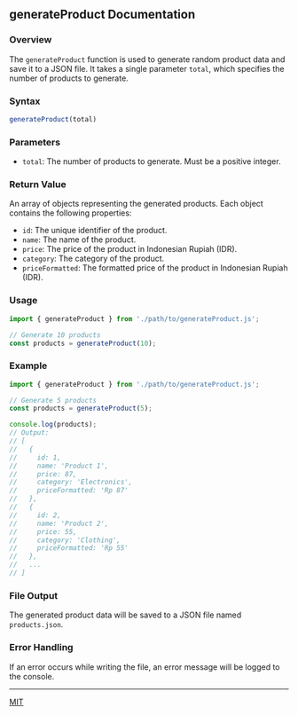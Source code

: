 ## generateProduct Documentation

### Overview
The `generateProduct` function is used to generate random product data and save it to a JSON file. It takes a single parameter `total`, which specifies the number of products to generate.

### Syntax
```javascript
generateProduct(total)
```

### Parameters
- `total`: The number of products to generate. Must be a positive integer.

### Return Value
An array of objects representing the generated products. Each object contains the following properties:
- `id`: The unique identifier of the product.
- `name`: The name of the product.
- `price`: The price of the product in Indonesian Rupiah (IDR).
- `category`: The category of the product.
- `priceFormatted`: The formatted price of the product in Indonesian Rupiah (IDR).

### Usage
```javascript
import { generateProduct } from './path/to/generateProduct.js';

// Generate 10 products
const products = generateProduct(10);
```

### Example
```javascript
import { generateProduct } from './path/to/generateProduct.js';

// Generate 5 products
const products = generateProduct(5);

console.log(products);
// Output:
// [
//   {
//     id: 1,
//     name: 'Product 1',
//     price: 87,
//     category: 'Electronics',
//     priceFormatted: 'Rp 87'
//   },
//   {
//     id: 2,
//     name: 'Product 2',
//     price: 55,
//     category: 'Clothing',
//     priceFormatted: 'Rp 55'
//   },
//   ...
// ]
```

### File Output
The generated product data will be saved to a JSON file named `products.json`.

### Error Handling
If an error occurs while writing the file, an error message will be logged to the console.

---

[MIT](./LICENSE)
